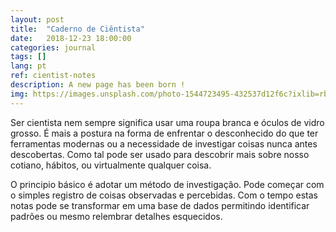 ```yaml
---
layout: post
title:  "Caderno de Ciêntista"
date:   2018-12-23 18:00:00
categories: journal
tags: []
lang: pt
ref: cientist-notes
description: A new page has been born !
img: https://images.unsplash.com/photo-1544723495-432537d12f6c?ixlib=rb-1.2.1&ixid=eyJhcHBfaWQiOjEyMDd9&auto=format&fit=crop&w=1347&q=80
---
```


Ser cientista nem sempre significa usar uma roupa branca e óculos de vidro grosso. É mais a postura na forma de enfrentar o desconhecido do que ter ferramentas modernas ou a necessidade de investigar coisas nunca antes descobertas. Como tal pode ser usado para descobrir mais sobre nosso cotiano, hábitos, ou virtualmente qualquer coisa.

O principio básico é adotar um método de investigação. Pode começar com o simples registro de coisas observadas e percebidas. Com o tempo estas notas pode se transformar em uma base de dados permitindo identificar padrões ou mesmo relembrar detalhes esquecidos.

